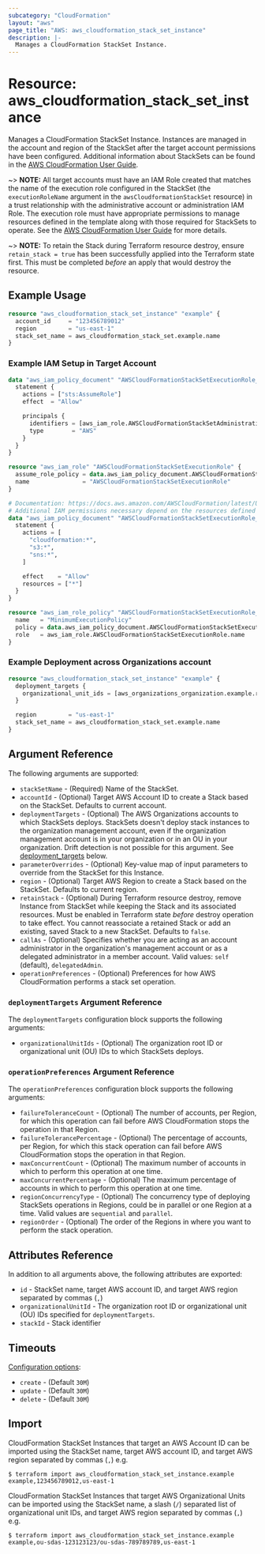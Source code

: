 ```yaml
---
subcategory: "CloudFormation"
layout: "aws"
page_title: "AWS: aws_cloudformation_stack_set_instance"
description: |-
  Manages a CloudFormation StackSet Instance.
---
```


# Resource: aws_cloudformation_stack_set_instance

Manages a CloudFormation StackSet Instance. Instances are managed in the account and region of the StackSet after the target account permissions have been configured. Additional information about StackSets can be found in the [AWS CloudFormation User Guide](https://docs.aws.amazon.com/AWSCloudFormation/latest/UserGuide/what-is-cfnstacksets.html).

~> **NOTE:** All target accounts must have an IAM Role created that matches the name of the execution role configured in the StackSet (the `executionRoleName` argument in the `awsCloudformationStackSet` resource) in a trust relationship with the administrative account or administration IAM Role. The execution role must have appropriate permissions to manage resources defined in the template along with those required for StackSets to operate. See the [AWS CloudFormation User Guide](https://docs.aws.amazon.com/AWSCloudFormation/latest/UserGuide/stacksets-prereqs.html) for more details.

~> **NOTE:** To retain the Stack during Terraform resource destroy, ensure `retain_stack = true` has been successfully applied into the Terraform state first. This must be completed _before_ an apply that would destroy the resource.

## Example Usage

```terraform
resource "aws_cloudformation_stack_set_instance" "example" {
  account_id     = "123456789012"
  region         = "us-east-1"
  stack_set_name = aws_cloudformation_stack_set.example.name
}
```

### Example IAM Setup in Target Account

```terraform
data "aws_iam_policy_document" "AWSCloudFormationStackSetExecutionRole_assume_role_policy" {
  statement {
    actions = ["sts:AssumeRole"]
    effect  = "Allow"

    principals {
      identifiers = [aws_iam_role.AWSCloudFormationStackSetAdministrationRole.arn]
      type        = "AWS"
    }
  }
}

resource "aws_iam_role" "AWSCloudFormationStackSetExecutionRole" {
  assume_role_policy = data.aws_iam_policy_document.AWSCloudFormationStackSetExecutionRole_assume_role_policy.json
  name               = "AWSCloudFormationStackSetExecutionRole"
}

# Documentation: https://docs.aws.amazon.com/AWSCloudFormation/latest/UserGuide/stacksets-prereqs.html
# Additional IAM permissions necessary depend on the resources defined in the StackSet template
data "aws_iam_policy_document" "AWSCloudFormationStackSetExecutionRole_MinimumExecutionPolicy" {
  statement {
    actions = [
      "cloudformation:*",
      "s3:*",
      "sns:*",
    ]

    effect    = "Allow"
    resources = ["*"]
  }
}

resource "aws_iam_role_policy" "AWSCloudFormationStackSetExecutionRole_MinimumExecutionPolicy" {
  name   = "MinimumExecutionPolicy"
  policy = data.aws_iam_policy_document.AWSCloudFormationStackSetExecutionRole_MinimumExecutionPolicy.json
  role   = aws_iam_role.AWSCloudFormationStackSetExecutionRole.name
}
```

### Example Deployment across Organizations account

```terraform
resource "aws_cloudformation_stack_set_instance" "example" {
  deployment_targets {
    organizational_unit_ids = [aws_organizations_organization.example.roots[0].id]
  }

  region         = "us-east-1"
  stack_set_name = aws_cloudformation_stack_set.example.name
}
```

## Argument Reference

The following arguments are supported:

* `stackSetName` - (Required) Name of the StackSet.
* `accountId` - (Optional) Target AWS Account ID to create a Stack based on the StackSet. Defaults to current account.
* `deploymentTargets` - (Optional) The AWS Organizations accounts to which StackSets deploys. StackSets doesn't deploy stack instances to the organization management account, even if the organization management account is in your organization or in an OU in your organization. Drift detection is not possible for this argument. See [deployment_targets](#deployment_targets-argument-reference) below.
* `parameterOverrides` - (Optional) Key-value map of input parameters to override from the StackSet for this Instance.
* `region` - (Optional) Target AWS Region to create a Stack based on the StackSet. Defaults to current region.
* `retainStack` - (Optional) During Terraform resource destroy, remove Instance from StackSet while keeping the Stack and its associated resources. Must be enabled in Terraform state _before_ destroy operation to take effect. You cannot reassociate a retained Stack or add an existing, saved Stack to a new StackSet. Defaults to `false`.
* `callAs` - (Optional) Specifies whether you are acting as an account administrator in the organization's management account or as a delegated administrator in a member account. Valid values: `self` (default), `delegatedAdmin`.
* `operationPreferences` - (Optional) Preferences for how AWS CloudFormation performs a stack set operation.

### `deploymentTargets` Argument Reference

The `deploymentTargets` configuration block supports the following arguments:

* `organizationalUnitIds` - (Optional) The organization root ID or organizational unit (OU) IDs to which StackSets deploys.

### `operationPreferences` Argument Reference

The `operationPreferences` configuration block supports the following arguments:

* `failureToleranceCount` - (Optional) The number of accounts, per Region, for which this operation can fail before AWS CloudFormation stops the operation in that Region.
* `failureTolerancePercentage` - (Optional) The percentage of accounts, per Region, for which this stack operation can fail before AWS CloudFormation stops the operation in that Region.
* `maxConcurrentCount` - (Optional) The maximum number of accounts in which to perform this operation at one time.
* `maxConcurrentPercentage` - (Optional) The maximum percentage of accounts in which to perform this operation at one time.
* `regionConcurrencyType` - (Optional) The concurrency type of deploying StackSets operations in Regions, could be in parallel or one Region at a time. Valid values are `sequential` and `parallel`.
* `regionOrder` - (Optional) The order of the Regions in where you want to perform the stack operation.

## Attributes Reference

In addition to all arguments above, the following attributes are exported:

* `id` - StackSet name, target AWS account ID, and target AWS region separated by commas (`,`)
* `organizationalUnitId` - The organization root ID or organizational unit (OU) IDs specified for `deploymentTargets`.
* `stackId` - Stack identifier

## Timeouts

[Configuration options](https://developer.hashicorp.com/terraform/language/resources/syntax#operation-timeouts):

* `create` - (Default `30M`)
* `update` - (Default `30M`)
* `delete` - (Default `30M`)

## Import

CloudFormation StackSet Instances that target an AWS Account ID can be imported using the StackSet name, target AWS account ID, and target AWS region separated by commas (`,`) e.g.

```
$ terraform import aws_cloudformation_stack_set_instance.example example,123456789012,us-east-1
```

CloudFormation StackSet Instances that target AWS Organizational Units can be imported using the StackSet name, a slash (`/`) separated list of organizational unit IDs, and target AWS region separated by commas (`,`) e.g.

```
$ terraform import aws_cloudformation_stack_set_instance.example example,ou-sdas-123123123/ou-sdas-789789789,us-east-1
```

<!-- cache-key: cdktf-0.17.0-pre.15 input-35b26bc5b026d7ab9c55eb0c73dc837e390f0614d4b36fb6d5bdc30bc6a6dbdc -->